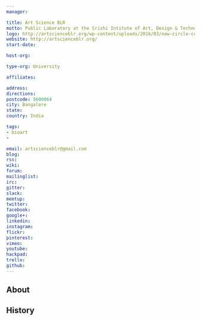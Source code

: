 ```yaml
---
manager:

title: Art Science BLR
motto: Public Laboratory at the Srishi Intitute of Art, Design & Technology
logo: http://artscienceblr.org/wp-content/uploads/2016/03/new-circle-copy.png
website: http://artscienceblr.org/
start-date:

host-org:

type-org: University

affiliates:

address:
directions:
postcode: 5600064
city: Bangalore
state:
country: India

tags:
- bioart
-

email: artscienceblr@gmail.com
blog:
rss:
wiki:
forum:
mailinglist:
irc:
gitter:
slack:
meetup:
twitter:
facebook:
google+:
linkedin:
instagram:
flickr:
pinterest:
vimeo:
youtube:
hackpad:
trello:
github:
---
```


## About

## History
